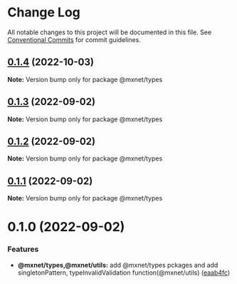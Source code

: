 # Change Log

All notable changes to this project will be documented in this file.
See [Conventional Commits](https://conventionalcommits.org) for commit guidelines.

## [0.1.4](https://gitee.com/cq_maixun_network/repo/compare/@mxnet/types@0.1.3...@mxnet/types@0.1.4) (2022-10-03)

**Note:** Version bump only for package @mxnet/types





## [0.1.3](https://gitee.com/cq_maixun_network/repo/compare/@mxnet/types@0.1.2...@mxnet/types@0.1.3) (2022-09-02)

**Note:** Version bump only for package @mxnet/types





## [0.1.2](https://gitee.com/cq_maixun_network/repo/compare/@mxnet/types@0.1.1...@mxnet/types@0.1.2) (2022-09-02)

**Note:** Version bump only for package @mxnet/types





## [0.1.1](https://gitee.com/cq_maixun_network/repo/compare/@mxnet/types@0.1.0...@mxnet/types@0.1.1) (2022-09-02)

**Note:** Version bump only for package @mxnet/types





# 0.1.0 (2022-09-02)


### Features

* **@mxnet/types,@mxnet/utils:** add @mxnet/types pckages and add singletonPattern, typeInvalidValidation function(@mxnet/utils) ([eaab4fc](https://gitee.com/cq_maixun_network/repo/commits/eaab4fc56de06d8195b4349d3da7b5e35bb3157d))
